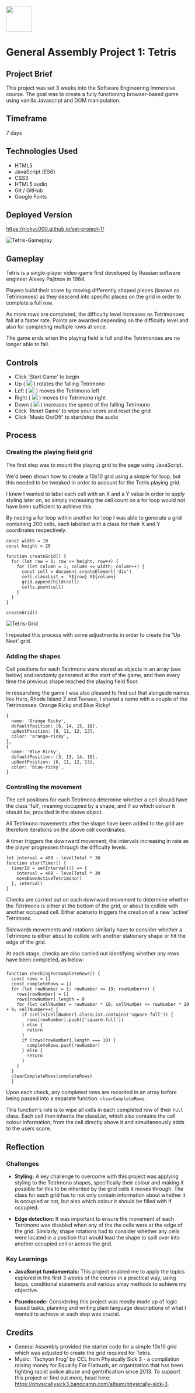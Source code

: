 <!-- ![ga_cog_large_red_rgb](https://cloud.githubusercontent.com/assets/40461/8183776/469f976e-1432-11e5-8199-6ac91363302b.png) -->

<img src='assets/tetris-game-favicon.png' width="70px">

# General Assembly Project 1: Tetris

## Project Brief
This project was set 3 weeks into the Software Engineering Immersive course. The goal was to create a fully functioning browser-based game using vanilla Javascript and DOM manipulation.

## Timeframe
7 days

## Technologies Used
* HTML5
* JavaScript (ES6)
* CSS3
* HTML5 audio
* Git / GitHub
* Google Fonts

## Deployed Version
https://rickyc000.github.io/sei-project-1/ 

![Tetris-Gameplay](assets/tetris-gameplay.gif)

## Gameplay
Tetris is a single-player video-game first developed by Russian software engineer Alexey Pajitnov in 1984.

Players build their score by moving differently shaped pieces (known as Tetrimonoes) as they descend into specific places on the grid in order to complete a full row.

As more rows are completed, the difficulty level increases as Tetrimonoes fall at a faster rate. Points are awarded depending on the difficulty level and also for completing multiple rows at once.

The game ends when the playing field is full and the Tetrimonoes are no longer able to fall.

## Controls
* Click 'Start Game' to begin
* Up ( <img src="https://img.icons8.com/android/12/000000/up.png"/> ) rotates the falling Tetrimono
* Left ( <img src="https://img.icons8.com/android/12/000000/left.png"/> ) moves the Tetrimono left
* Right ( <img src="https://img.icons8.com/android/12/000000/right.png"/> ) moves the Tetrimono right
* Down ( <img src="https://img.icons8.com/android/12/000000/down.png"/> ) increases the speed of the falling Tetrimono
* Click 'Reset Game' to wipe your score and reset the grid
* Click 'Music On/Off' to start/stop the audio

## Process
### Creating the playing field grid
The first step was to mount the playing grid to the page using JavaScript. 

We'd been shown how to create a 10x10 grid using a simple for loop, but this needed to be tweaked in order to account for the Tetris playing grid.

I knew I wanted to label each cell with an X and a Y value in order to apply styling later on, so simply increasing the cell count on a for loop would not have been sufficient to achieve this.

By nesting a for loop within another for loop I was able to generate a grid containing 200 cells, each labelled with a class for their X and Y coordinates respectively. 

```
const width = 10
const height = 20

function createGrid() {
  for (let row = 1; row <= height; row++) {
    for (let column = 1; column <= width; column++) {
      const cell = document.createElement('div')
      cell.classList = `Y${row} X${column}`
      grid.appendChild(cell)
      cells.push(cell)
    }
  }
}

createGrid()
```

![Tetris-Grid](assets/tetris-grid.png)

I repeated this process with some adjustments in order to create the 'Up Next' grid. 

### Adding the shapes
Cell positions for each Tetrimono were stored as objects in an array (see below) and randomly generated at the start of the game, and then every time the previous shape reached the playing field floor.

In researching the game I was also pleased to find out that alongside names like Hero, Rhode Island Z and Teewee, I shared a name with a couple of the Tetrimonoes: Orange Ricky and Blue Ricky!

```
{
  name: 'Orange Ricky',
  defaultPosition: [6, 14, 15, 16],
  upNextPosition: [8, 11, 12, 13],
  color: 'orange-ricky',
},
{ 
  name: 'Blue Ricky',
  defaultPosition: [3, 13, 14, 15],
  upNextPosition: [6, 11, 12, 13],
  color: 'blue-ricky',
}
```

### Controlling the movement
The cell positions for each Tetrimono determine whether a cell should have the class 'full', meaning occupied by a shape, and if so which colour it should be, provided in the above object.

All Tetrimono movements after the shape have been added to the grid are therefore iterations on the above cell coordinates.

A timer triggers the downward movement, the intervals increasing in rate as the player progresses through the difficulty levels.


```
let interval = 400 - levelTotal * 30
function startTimer() {
  timerId = setInterval(() => {
    interval = 400 - levelTotal * 30
    moveDownActiveTetrimono()
  }, interval)
}
```

Checks are carried out on each downward movement to determine whether the Tetrimono is either at the bottom of the grid, or about to collide with another occupied cell. Either scenario triggers the creation of a new 'active' Tetrimono.

Sidewards movements and rotations similarly have to consider whether a Tetrimono is either about to collide with another stationary shape or hit the edge of the grid.

At each stage, checks are also carried out identifying whether any rows have been completed, as below:
### 
```
function checkingForCompleteRows() {
  const rows = []
  const completeRows = []
  for (let rowNumber = 1; rowNumber <= 19; rowNumber++) {
    rows[rowNumber] = []
    rows[rowNumber].length = 0
    for (let cellNumber = rowNumber * 10; cellNumber <= rowNumber * 10 + 9; cellNumber++) {
      if (cells[cellNumber].classList.contains('square-full')) {
        rows[rowNumber].push(['square-full'])
      } else {
        return
      }
      if (rows[rowNumber].length === 10) {
        completeRows.push(rowNumber)
      } else {
        return
      }
    }
  }
  clearCompleteRows(completeRows)
  }
```

Upon each check, any completed rows are recorded in an array before being passed into a separate function: `clearCompleteRows`.

This function's role is to wipe all cells in each completed row of their `full` class. Each cell then inherits the classList, which also contains the cell colour information, from the cell directly above it and simultaneously adds to the users score.

## Reflection
### Challenges

* **Styling:** A key challenge to overcome with this project was applying styling to the Tetrimono shapes, specifically their colour and making it possible for this to be inherited by the grid cells it moves through. The class for each grid has to not only contain information about whether it is occupied or not, but also which colour it should be filled with if occupied.

* **Edge detection:** It was important to ensure the movement of each Tetrimono was disabled when any of the the cells were at the edge of the grid. Similarly, shape rotations had to consider whether any cells were located in a position that would lead the shape to spill over into another occupied cell or across the grid.

### Key Learnings

* **JavaScript fundamentals:** This project enabled me to apply the topics explored in the first 3 weeks of the course in a practical way, using loops, conditional statements and various array methods to achieve my objective.

* **Psuedocode:** Considering this project was mostly made up of logic based tasks, planning and writing plain language descriptions of what I wanted to achieve at each step was crucial. 


## Credits
* General Assembly provided the starter code for a simple 10x10 grid which was adjusted to create the grid required for Tetris.
* Music: 'Tachyon Frog' by CCL from Physically Sick 3 - a compilation raising money for Equality For Flatbush, an organization that has been fighting racist police abuse and gentrification since 2013. To support this project or find out more, head here: https://physicallysick3.bandcamp.com/album/physically-sick-3.



